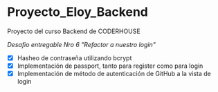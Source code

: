 # Proyecto_Eloy_Backend

Proyecto del curso Backend de CODERHOUSE

  

*Desafio entregable Nro 6 "Refactor a nuestro login"*

 
 - [x] Hasheo de contraseña utilizando bcrypt 
 - [x] Implementación de passport, tanto para register como para login
 - [x] Implementación de método de autenticación de GitHub a la vista de login